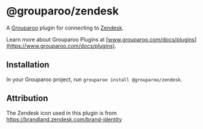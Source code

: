 # @grouparoo/zendesk

A [Grouparoo](https://www.grouparoo.com) plugin for connecting to [Zendesk](https://www.zendesk.com).

Learn more about Grouparoo Plugins at [www.grouparoo.com/docs/plugins](https://www.grouparoo.com/docs/plugins).

## Installation

In your Grouparoo project, run `grouparoo install @grouparoo/zendesk`.

## Attribution

The Zendesk icon used in this plugin is from https://brandland.zendesk.com/brand-identity

